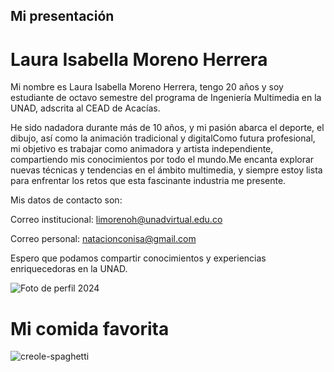 ## Mi presentación
# Laura Isabella Moreno Herrera
Mi nombre es Laura Isabella Moreno Herrera, tengo 20 años y soy estudiante de octavo semestre del programa de Ingeniería Multimedia en la UNAD, adscrita al CEAD de Acacías.

He sido nadadora durante más de 10 años, y mi pasión abarca el deporte, el dibujo, así como la animación tradicional y digitalComo futura profesional, mi objetivo es trabajar como animadora y artista independiente, compartiendo mis conocimientos por todo el mundo.Me encanta explorar nuevas técnicas y tendencias en el ámbito multimedia, y siempre estoy lista para enfrentar los retos que esta fascinante industria me presente.

Mis datos de contacto son:

Correo institucional: limorenoh@unadvirtual.edu.co

Correo personal: natacionconisa@gmail.com

Espero que podamos compartir conocimientos y experiencias enriquecedoras en la UNAD.

![Foto de perfil 2024](https://github.com/user-attachments/assets/295ae8d7-e085-4db8-98ac-66dcc52ea15d)

# Mi comida favorita

![creole-spaghetti](https://github.com/user-attachments/assets/778a7406-e2dc-47bd-8398-6b3a513965dc)
